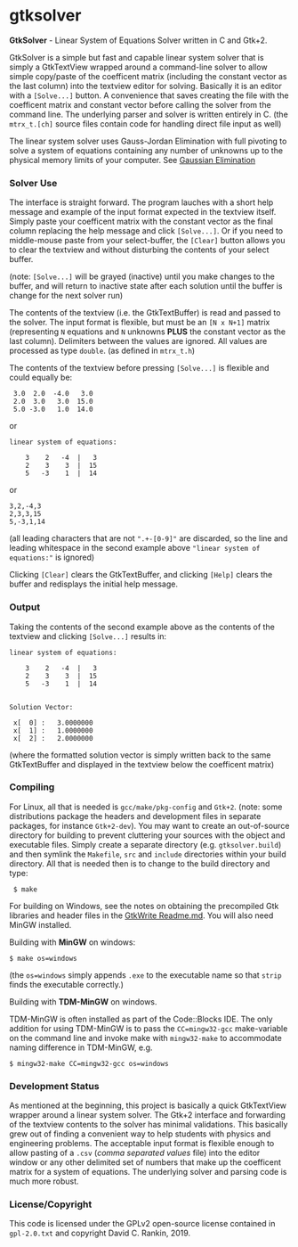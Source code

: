 # gtksolver
**GtkSolver** - Linear System of Equations Solver written in C and Gtk+2.

GtkSolver is a simple but fast and capable linear system solver that is simply a GtkTextView wrapped around a command-line solver to allow simple copy/paste of the coefficent matrix (including the constant vector as the last column) into the textview editor for solving. Basically it is an editor with a `[Solve...]` button.  A convenience that saves creating the file with the coefficent matrix and constant vector before calling the solver from the command line. The underlying parser and solver is written entirely in C. (the `mtrx_t.[ch]` source files contain code for handling direct file input as well)

The linear system solver uses Gauss-Jordan Elimination with full pivoting to solve a system of equations containing any number of unknowns up to the physical memory limits of your computer. See [Gaussian Elimination](https://en.wikipedia.org/wiki/Gaussian_elimination)

### Solver Use

The interface is straight forward. The program lauches with a short help message and example of the input format expected in the textview itself. Simply paste your coefficent matrix with the constant vector as the final column replacing the help message and click `[Solve...]`. Or if you need to middle-mouse paste from your select-buffer, the `[Clear]` button allows you to clear the textview and without disturbing the contents of your select buffer.

(note: `[Solve...]` will be grayed (inactive) until you make changes to the buffer, and will return to inactive state after each solution until the buffer is change for the next solver run)

The contents of the textview (i.e. the GtkTextBuffer) is read and passed to the solver. The input format is flexible, but must be an `[N x N+1]` matrix (representing `N` equations and `N` unknowns **PLUS** the constant vector as the last column). Delimiters between the values are ignored. All values are processed as type `double`. (as defined in `mtrx_t.h`)

The contents of the textview before pressing `[Solve...]` is flexible and could equally be:

     3.0  2.0  -4.0   3.0
     2.0  3.0   3.0  15.0
     5.0 -3.0   1.0  14.0

or


    linear system of equations:

        3    2   -4  |   3
        2    3    3  |  15
        5   -3    1  |  14

or

    3,2,-4,3
    2,3,3,15
    5,-3,1,14

(all leading characters that are not `".+-[0-9]"` are discarded, so the line and leading whitespace in the second example above `"linear system of equations:"` is ignored)

Clicking `[Clear]` clears the GtkTextBuffer, and clicking `[Help]` clears the buffer and redisplays the initial help message.

### Output

Taking the contents of the second example above as the contents of the textview and clicking `[Solve...]` results in:

    linear system of equations:

        3    2   -4  |   3
        2    3    3  |  15
        5   -3    1  |  14


    Solution Vector:

     x[  0] :   3.0000000
     x[  1] :   1.0000000
     x[  2] :   2.0000000

(where the formatted solution vector is simply written back to the same GtkTextBuffer and displayed in the textview below the coefficent matrix)

### Compiling

For Linux, all that is needed is `gcc/make/pkg-config` and `Gtk+2`. (note: some distributions package the headers and development files in separate packages, for instance `Gtk+2-dev`). You may want to create an out-of-source directory for building to prevent cluttering your sources with the object and executable files. Simply create a separate directory (e.g. `gtksolver.build`) and then symlink the `Makefile`, `src` and `include` directories within your build directory. All that is needed then is to change to the build directory and type:

     $ make

For building on Windows, see the notes on obtaining the precompiled Gtk libraries and header files in the [GtkWrite Readme.md](https://github.com/drankinatty/gtkwrite). You will also need MinGW installed.

Building with **MinGW** on windows:

    $ make os=windows

(the `os=windows` simply appends `.exe` to the executable name so that `strip` finds the executable correctly.)


Building with **TDM-MinGW** on windows.

TDM-MinGW is often installed as part of the Code::Blocks IDE. The only addition for using TDM-MinGW is to pass the `CC=mingw32-gcc` make-variable on the command line and invoke make with `mingw32-make` to accommodate naming difference in TDM-MinGW, e.g.

    $ mingw32-make CC=mingw32-gcc os=windows

### Development Status

As mentioned at the beginning, this project is basically a quick GtkTextView wrapper around a linear system solver. The Gtk+2 interface and forwarding of the textview contents to the solver has minimal validations. This basically grew out of finding a convenient way to help students with physics and engineering problems. The acceptable input format is flexible enough to allow pasting of a `.csv` (*comma separated values* file) into the editor window or any other delimited set of numbers that make up the coefficent matrix for a system of equations. The underlying solver and parsing code is much more robust.

### License/Copyright

This code is licensed under the GPLv2 open-source license contained in `gpl-2.0.txt` and copyright David C. Rankin, 2019.
